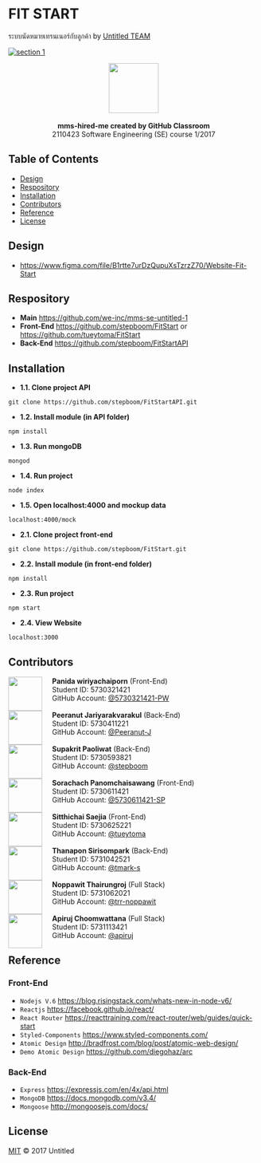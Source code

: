 
# FIT START 
ระบบนัดหมายเทรนเนอร์กับลูกค้า by [Untitled TEAM](#contributors)

[![section 1](https://img.shields.io/badge/section-1-ff69b4.svg?style=flat-square)](https://github.com/we-inc/mms-se-untitled-1)

<p align="center">
    <img height="100px" weight="auto" src="https://i.imgur.com/uYB2UoY.png"></img><br><br>
    <span><b>mms-hired-me created by GitHub Classroom</b></span> <br>2110423 Software Engineering (SE) course 1/2017
</p>

## Table of Contents
* [Design](#design)
* [Respository](#respository)
* [Installation](#installation)
* [Contributors](#contributors)
* [Reference](#reference)
* [License](#license)

## Design
* https://www.figma.com/file/B1rtte7urDzQupuXsTzrzZ70/Website-Fit-Start

## Respository

* **Main**        https://github.com/we-inc/mms-se-untitled-1
* **Front-End**   https://github.com/stepboom/FitStart or https://github.com/tueytoma/FitStart
* **Back-End**    https://github.com/stepboom/FitStartAPI

## Installation

* **1.1. Clone project API**
```vim
git clone https://github.com/stepboom/FitStartAPI.git
```
* **1.2. Install module (in API folder)**
```vim
npm install
```
* **1.3. Run mongoDB**
```vim
mongod
```
* **1.4. Run project**
```vim
node index
```
* **1.5. Open localhost:4000 and mockup data**
```vim
localhost:4000/mock
```

* **2.1. Clone project front-end**
```vim
git clone https://github.com/stepboom/FitStart.git
```
* **2.2. Install module (in front-end folder)**
```vim
npm install
```
* **2.3. Run project**
```vim
npm start
```

* **2.4. View Website**
```vim
localhost:3000
```


## Contributors
<div>
    <a href="https://github.com/5730321421-PW"><img align="left" src="https://avatars.githubusercontent.com/5730321421-PW" width="68px;" style="margin: 0px 20px 0 0;"/></a>
    <b>Panida wiriyachaiporn</b> (Front-End)<br>
    Student ID: 5730321421<br>
    GitHub Account: <a href="https://github.com/5730321421-PW">@5730321421-PW</a>
</div>
<br>
<div>
    <a href="https://github.com/Peeranut-J"><img align="left" src="https://avatars.githubusercontent.com/Peeranut-J" width="68px;" style="margin: 0px 20px 0 0;"/></a>
    <b>Peeranut Jariyarakvarakul</b> (Back-End)<br>
    Student ID: 5730411221<br>
    GitHub Account: <a href="https://github.com/Peeranut-J">@Peeranut-J</a>
</div>
<br>
<div>
    <a href="https://github.com/stepboom"><img align="left" src="https://avatars.githubusercontent.com/stepboom" width="68px;" style="margin: 0px 20px 0 0;"/></a>
    <b>Supakrit Paoliwat</b> (Back-End)<br>
    Student ID: 5730593821<br>
    GitHub Account: <a href="https://github.com/stepboom">@stepboom</a>
</div>
<br>
<div>
    <a href="https://github.com/5730611421-SP"><img align="left" src="https://avatars.githubusercontent.com/5730611421-SP" width="68px;" style="margin: 0px 20px 0 0;"/></a>
    <b>Sorachach Panomchaisawang</b> (Front-End)<br>
    Student ID: 5730611421<br>
    GitHub Account: <a href="https://github.com/5730611421-SP">@5730611421-SP</a>
</div>
<br>
<div>
    <a href="https://github.com/tueytoma"><img align="left" src="https://avatars.githubusercontent.com/tueytoma" width="68px;" style="margin: 0px 20px 0 0;"/></a>
    <b>Sitthichai Saejia</b> (Front-End)<br>
    Student ID: 5730625221<br>
    GitHub Account: <a href="https://github.com/tueytoma">@tueytoma</a>
</div>
<br>
<div>
    <a href="https://github.com/tmark-s"><img align="left" src="https://avatars.githubusercontent.com/tmark-s" width="68px;" style="margin: 0px 20px 0 0;"/></a>
    <b>Thanapon Sirisompark</b> (Back-End)<br>
    Student ID: 5731042521<br>
    GitHub Account: <a href="https://github.com/tmark-s">@tmark-s</a>
</div>
<br>
<div>
    <a href="https://github.com/trr-noppawit"><img align="left" src="https://avatars.githubusercontent.com/trr-noppawit" width="68px;" style="margin: 0px 20px 0 0;"/></a>
    <b>Noppawit Thairungroj</b>  (Full Stack)<br>
    Student ID: 5731062021<br>
    GitHub Account: <a href="https://github.com/trr-noppawit">@trr-noppawit</a>
</div>
<br>
<div>
    <a href="https://github.com/apiruj"><img align="left" src="https://avatars.githubusercontent.com/apiruj" width="68px;" style="margin: 0px 20px 0 0;"/></a>
    <b>Apiruj Choomwattana</b> (Full Stack)<br>
    Student ID: 5731113421<br>
    GitHub Account: <a href="https://github.com/apiruj">@apiruj</a>
</div>

## Reference
### Front-End
* `Nodejs V.6` https://blog.risingstack.com/whats-new-in-node-v6/
* `Reactjs` https://facebook.github.io/react/
* `React Router` https://reacttraining.com/react-router/web/guides/quick-start
* `Styled-Components` https://www.styled-components.com/
* `Atomic Design` http://bradfrost.com/blog/post/atomic-web-design/
* `Demo Atomic Design` https://github.com/diegohaz/arc

### Back-End
* `Express` https://expressjs.com/en/4x/api.html
* `MongoDB` https://docs.mongodb.com/v3.4/
* `Mongoose` http://mongoosejs.com/docs/

## License

[MIT](LICENSE) © 2017 Untitled
